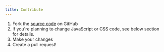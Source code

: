 ```yaml
---
title: Contribute
---
```


1. Fork the [source code] on GitHub
2. If you're planning to change JavaScript or CSS code, see below section for details.
3. Make your changes
4. Create a pull request!

[source code]: https://github.com/myparcelnl/prestashop
